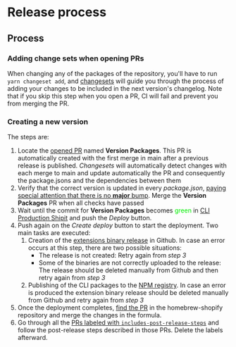 # Release process

## Process

### Adding change sets when opening PRs

When changing any of the packages of the repository,
you'll have to run `yarn changeset add`,
and [changesets](https://github.com/changesets/changesets) will guide you through the process of adding your changes to be included in the next version's changelog.
Note that if you skip this step when you open a PR,
CI will fail and prevent you from merging the PR.

### Creating a new version
The steps are:
1. Locate the [opened PR](https://github.com/Shopify/cli/pulls?q=is%3Apr+is%3Aopen+in%3Atitle+%22Version+Packages%22) named **Version Packages**. This PR is automatically created with the first merge in main after a previous release is published. _Changesets_ will automatically detect changes with each merge to main and update automatically the PR and consequently the package.jsons and the dependencies between them
2. Verify that the correct version is updated in every _package.json_, <ins>paying special attention that there is no **major** bump</ins>. Merge the **Version Packages** PR when all checks have passed
3. Wait until the commit for **Version Packages** becomes <font color="gree">green</font> in [CLI Production Shipit](https://shipit.shopify.io/shopify/cli/production) and push the _Deploy_ button.
4. Push again on the _Create deploy_ button to start the deployment. Two main tasks are executed:
    1. Creation of the [extensions binary release](https://github.com/Shopify/cli/releases) in Github. In case an error occurs at this step, there are two possible situations:
       * The release is not created: Retry again from _step 3_
       * Some of the binaries are not correctly uploaded to the release: The release should be deleted manually from Github and then retry again from _step 3_
    2. Publishing of the CLI packages to the [NPM registry](https://www.npmjs.com/package/@shopify/cli). In case an error is produced the extension binary release should be deleted manually from Github and retry again from _step 3_
5. Once the deployment completes, [find the PR](https://github.com/Shopify/homebrew-shopify/pulls?q=is%3Apr+is%3Aopen+Shopify+CLI) in the homebrew-shopify repository and merge the changes in the formula.
6. Go through all the [PRs labeled with `includes-post-release-steps`](https://github.com/Shopify/cli/issues?q=label%3Aincludes-post-release-steps+is%3Aclosed) and follow the post-release steps described in those PRs. Delete the labels afterward.
